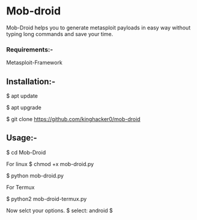 # Mob-droid
<p>Mob-Droid helps you to generate metasploit payloads in easy way without typing long commands and save your time.
</p>

<h3>Requirements:-</h3>

Metasploit-Framework

<h2>Installation:-</h2>

$ apt update

$ apt upgrade

$ git clone https://github.com/kinghacker0/mob-droid

<h2>Usage:-</h2>

$ cd Mob-Droid

For linux
$ chmod +x mob-droid.py

$ python mob-droid.py

For Termux

$ python2 mob-droid-termux.py

Now selct your options.
$ select: android
$

